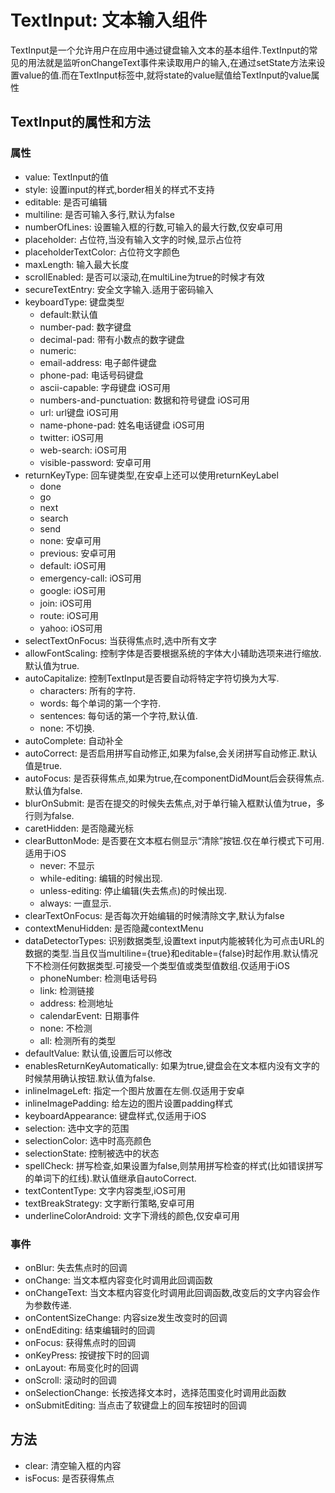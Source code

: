 # TextInput: 文本输入组件

TextInput是一个允许用户在应用中通过键盘输入文本的基本组件.TextInput的常见的用法就是监听onChangeText事件来读取用户的输入,在通过setState方法来设置value的值.而在TextInput标签中,就将state的value赋值给TextInput的value属性

## TextInput的属性和方法

### 属性

* value: TextInput的值
* style: 设置input的样式,border相关的样式不支持
* editable: 是否可编辑
* multiline: 是否可输入多行,默认为false
* numberOfLines: 设置输入框的行数,可输入的最大行数,仅安卓可用
* placeholder: 占位符,当没有输入文字的时候,显示占位符
* placeholderTextColor: 占位符文字颜色
* maxLength: 输入最大长度
* scrollEnabled: 是否可以滚动,在multiLine为true的时候才有效
* secureTextEntry: 安全文字输入.适用于密码输入
* keyboardType: 键盘类型
  * default:默认值
  * number-pad: 数字键盘
  * decimal-pad: 带有小数点的数字键盘
  * numeric:
  * email-address: 电子邮件键盘
  * phone-pad: 电话号码键盘
  * ascii-capable: 字母键盘 iOS可用
  * numbers-and-punctuation: 数据和符号键盘 iOS可用
  * url: url键盘 iOS可用
  * name-phone-pad: 姓名电话键盘 iOS可用
  * twitter: iOS可用
  * web-search: iOS可用
  * visible-password: 安卓可用
* returnKeyType: 回车键类型,在安卓上还可以使用returnKeyLabel
  * done
  * go
  * next
  * search
  * send
  * none: 安卓可用
  * previous: 安卓可用
  * default: iOS可用
  * emergency-call: iOS可用
  * google: iOS可用
  * join: iOS可用
  * route: iOS可用
  * yahoo: iOS可用
* selectTextOnFocus: 当获得焦点时,选中所有文字
* allowFontScaling: 控制字体是否要根据系统的字体大小辅助选项来进行缩放. 默认值为true.
* autoCapitalize: 控制TextInput是否要自动将特定字符切换为大写.
  * characters: 所有的字符.
  * words: 每个单词的第一个字符.
  * sentences: 每句话的第一个字符,默认值.
  * none: 不切换.
* autoComplete: 自动补全
* autoCorrect: 是否启用拼写自动修正,如果为false,会关闭拼写自动修正.默认值是true.
* autoFocus: 是否获得焦点,如果为true,在componentDidMount后会获得焦点.默认值为false.
* blurOnSubmit: 是否在提交的时候失去焦点,对于单行输入框默认值为true，多行则为false.
* caretHidden: 是否隐藏光标
* clearButtonMode: 是否要在文本框右侧显示“清除”按钮.仅在单行模式下可用.适用于iOS
  * never: 不显示
  * while-editing: 编辑的时候出现.
  * unless-editing: 停止编辑(失去焦点)的时候出现.
  * always: 一直显示.
* clearTextOnFocus: 是否每次开始编辑的时候清除文字,默认为false
* contextMenuHidden: 是否隐藏contextMenu
* dataDetectorTypes: 识别数据类型,设置text input内能被转化为可点击URL的数据的类型.当且仅当multiline={true}和editable={false}时起作用.默认情况下不检测任何数据类型.可接受一个类型值或类型值数组.仅适用于iOS
  * phoneNumber: 检测电话号码
  * link: 检测链接
  * address: 检测地址
  * calendarEvent: 日期事件
  * none: 不检测
  * all: 检测所有的类型
* defaultValue: 默认值,设置后可以修改
* enablesReturnKeyAutomatically: 如果为true,键盘会在文本框内没有文字的时候禁用确认按钮.默认值为false.
* inlineImageLeft: 指定一个图片放置在左侧.仅适用于安卓
* inlineImagePadding: 给左边的图片设置padding样式
* keyboardAppearance: 键盘样式,仅适用于iOS
* selection: 选中文字的范围
* selectionColor: 选中时高亮颜色
* selectionState: 控制被选中的状态
* spellCheck: 拼写检查,如果设置为false,则禁用拼写检查的样式(比如错误拼写的单词下的红线).默认值继承自autoCorrect.
* textContentType: 文字内容类型,iOS可用
* textBreakStrategy: 文字断行策略,安卓可用
* underlineColorAndroid: 文字下滑线的颜色,仅安卓可用

### 事件

* onBlur: 失去焦点时的回调
* onChange: 当文本框内容变化时调用此回调函数
* onChangeText: 当文本框内容变化时调用此回调函数,改变后的文字内容会作为参数传递.
* onContentSizeChange: 内容size发生改变时的回调
* onEndEditing: 结束编辑时的回调
* onFocus: 获得焦点时的回调
* onKeyPress: 按键按下时的回调
* onLayout: 布局变化时的回调
* onScroll: 滚动时的回调
* onSelectionChange: 长按选择文本时，选择范围变化时调用此函数
* onSubmitEditing: 当点击了软键盘上的回车按钮时的回调

## 方法

* clear: 清空输入框的内容
* isFocus: 是否获得焦点
